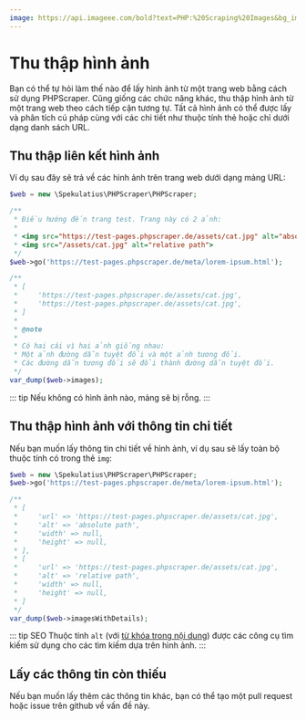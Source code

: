 ```yaml
---
image: https://api.imageee.com/bold?text=PHP:%20Scraping%20Images&bg_image=https://images.unsplash.com/photo-1542762933-ab3502717ce7
---
```


# Thu thập hình ảnh

Bạn có thể tự hỏi làm thế nào để lấy hình ảnh từ một trang web bằng cách sử dụng PHPScraper. Cũng giống các chức năng khác, thu thập hình ảnh từ một trang web theo cách tiếp cận tương tự. Tất cả hình ảnh có thể được lấy và phân tích cú pháp cùng với các chi tiết như thuộc tính thẻ hoặc chỉ dưới dạng danh sách URL.

## Thu thập liên kết hình ảnh

Ví dụ sau đây sẽ trả về các hình ảnh trên trang web dưới dạng mảng URL:

```php
$web = new \Spekulatius\PHPScraper\PHPScraper;

/**
 * Điều hướng đến trang test. Trang này có 2 ảnh:
 *
 * <img src="https://test-pages.phpscraper.de/assets/cat.jpg" alt="absolute path">
 * <img src="/assets/cat.jpg" alt="relative path">
 */
$web->go('https://test-pages.phpscraper.de/meta/lorem-ipsum.html');

/**
 * [
 *     'https://test-pages.phpscraper.de/assets/cat.jpg',
 *     'https://test-pages.phpscraper.de/assets/cat.jpg',
 * ]
 *
 * @note
 *
 * Có hai cái vì hai ảnh giống nhau:
 * Một ảnh đường dẫn tuyệt đối và một ảnh tương đối.
 * Các đường dẫn tương đối sẽ đổi thành đường dẫn tuyệt đối.
 */
var_dump($web->images);
```

::: tip
Nếu không có hình ảnh nào, mảng sẽ bị rỗng.
:::

## Thu thập hình ảnh với thông tin chi tiết

Nếu bạn muốn lấy thông tin chi tiết về hình ảnh, ví dụ sau sẽ lấy toàn bộ thuộc tính có trong thẻ `img`:

```php
$web = new \Spekulatius\PHPScraper\PHPScraper;
$web->go('https://test-pages.phpscraper.de/meta/lorem-ipsum.html');

/**
 * [
 *     'url' => 'https://test-pages.phpscraper.de/assets/cat.jpg',
 *     'alt' => 'absolute path',
 *     'width' => null,
 *     'height' => null,
 * ],
 * [
 *     'url' => 'https://test-pages.phpscraper.de/assets/cat.jpg',
 *     'alt' => 'relative path',
 *     'width' => null,
 *     'height' => null,
 * ]
 */
var_dump($web->imagesWithDetails);
```

::: tip SEO
Thuộc tính `alt` (với [từ khóa trong nội dung](/vi/examples/extract-keywords.html)) được các công cụ tìm kiếm sử dụng cho các tìm kiếm dựa trên hình ảnh.
:::

## Lấy các thông tin còn thiếu

Nếu bạn muốn lấy thêm các thông tin khác, bạn có thể tạo một pull request hoặc issue trên github về vấn đề này.
